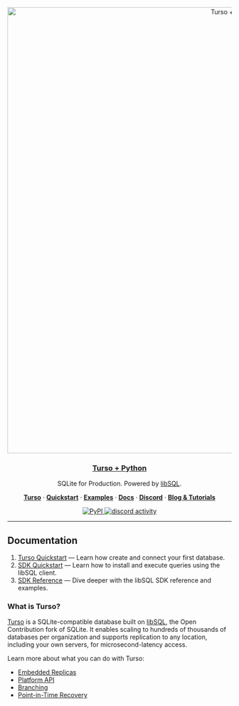 <p align="center">
  <a href="https://docs.turso.tech/sdk/python/quickstart">
    <img alt="Turso + Python" src="https://github.com/tursodatabase/libsql-python/assets/950181/3748f2b3-872e-4cdd-bbe3-78491fd81dfa" width="1000">
    <h3 align="center">Turso + Python</h3>
  </a>
</p>

<p align="center">
  SQLite for Production. Powered by <a href="https://turso.tech/libsql">libSQL</a>.
</p>

<p align="center">
  <a href="https://turso.tech"><strong>Turso</strong></a> ·
  <a href="https://docs.turso.tech/quickstart"><strong>Quickstart</strong></a> ·
  <a href="/examples"><strong>Examples</strong></a> ·
  <a href="https://docs.turso.tech"><strong>Docs</strong></a> ·
  <a href="https://discord.gg/turso"><strong>Discord</strong></a> ·
  <a href="https://blog.turso.tech/"><strong>Blog &amp; Tutorials</strong></a>
</p>

<p align="center">
  <a href="https://pypi.org/project/libsql">
    <img src="https://badge.fury.io/py/libsql.svg" alt="PyPI" title="PyPI" />
  </a>
  <a href="https://discord.com/invite/4B5D7hYwub">
    <img src="https://dcbadge.vercel.app/api/server/4B5D7hYwub?style=flat" alt="discord activity" title="join us on discord" />
  </a>
</p>

---

## Documentation

1. [Turso Quickstart](https://docs.turso.tech/quickstart) &mdash; Learn how create and connect your first database.
2. [SDK Quickstart](https://docs.turso.tech/sdk/python/quickstart) &mdash; Learn how to install and execute queries using the libSQL client.
3. [SDK Reference](https://docs.turso.tech/sdk/python/reference) &mdash; Dive deeper with the libSQL SDK reference and examples.

### What is Turso?

[Turso](https://turso.tech) is a SQLite-compatible database built on [libSQL](https://docs.turso.tech/libsql), the Open Contribution fork of SQLite. It enables scaling to hundreds of thousands of databases per organization and supports replication to any location, including your own servers, for microsecond-latency access.

Learn more about what you can do with Turso:

- [Embedded Replicas](https://docs.turso.tech/features/embedded-replicas)
- [Platform API](https://docs.turso.tech/features/platform-api)
- [Branching](https://docs.turso.tech/features/branching)
- [Point-in-Time Recovery](https://docs.turso.tech/features/point-in-time-recovery)
